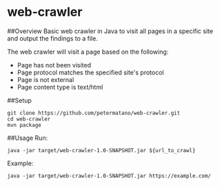 # web-crawler

##Overview
Basic web crawler in Java to visit all pages in a specific site and output the findings to a file.

The web crawler will visit a page based on the following:
* Page has not been visited
* Page protocol matches the specified site's protocol
* Page is not external
* Page content type is text/html

##Setup
```
git clone https://github.com/petermatano/web-crawler.git
cd web-crawler
mvn package
```

##Usage
Run: 
```
java -jar target/web-crawler-1.0-SNAPSHOT.jar ${url_to_crawl}
```

Example:

```
java -jar target/web-crawler-1.0-SNAPSHOT.jar https://example.com/
```
